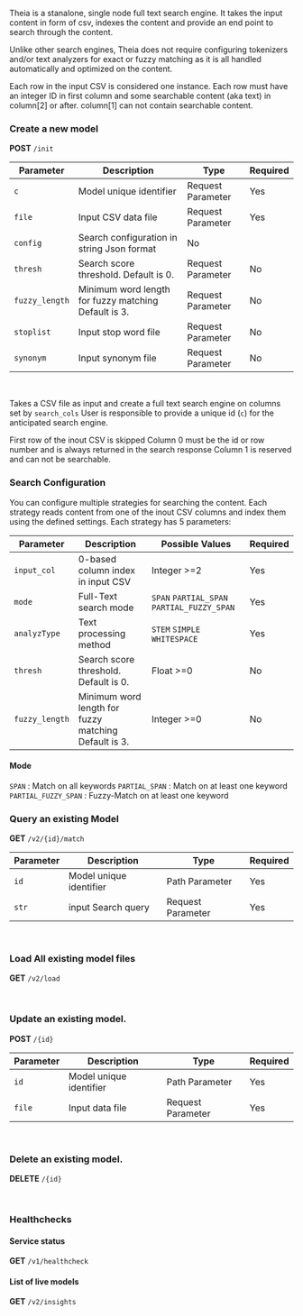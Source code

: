 Theia is a stanalone, single node full text search engine. It takes the input content in form of csv, indexes the content and provide an end point to search through the content.
&nbsp;

Unlike other search engines, Theia does not require configuring tokenizers and/or text analyzers for exact or fuzzy matching as it is all handled automatically and optimized on the content.
&nbsp;

Each row in the input CSV is considered one instance. Each row must have an integer ID in first column and some searchable content (aka text) in column[2] or after. column[1] can not contain searchable content.

### Create a new model
**POST** `/init`

| Parameter | Description | Type |Required |
| --------- | ---- | -------- | ---------|
|`c` | Model unique identifier | Request Parameter| Yes|
|`file` | Input CSV data file | Request Parameter |Yes|
|`config` | Search configuration in string Json format |No|
|`thresh` | Search score threshold. Default is 0. | Request Parameter|No|
|`fuzzy_length` | Minimum word length for fuzzy matching Default is 3.| Request Parameter |No|
|`stoplist` | Input stop word file | Request Parameter |No|
|`synonym` | Input synonym file | Request Parameter |No|

&nbsp;
&nbsp;

Takes a CSV file as input and create a full text search engine on columns set by `search_cols`
User is responsible to provide a unique id (`c`) for the anticipated search engine.
&nbsp;

First row of the inout CSV is skipped
Column 0 must be the id or row number and is always returned in the search response
Column 1 is reserved and can not be searchable.

### Search Configuration ###

You can configure multiple strategies for searching the content. Each strategy reads content from one of the inout CSV columns and index them using
the defined settings. Each strategy has 5 parameters:


| Parameter | Description | Possible Values |Required |
| --------- | ---- | -------- | ---------|
|`input_col` | 0-based column index in input CSV | Integer >=2| Yes|
|`mode` | Full-Text search mode| `SPAN` `PARTIAL_SPAN` `PARTIAL_FUZZY_SPAN` | Yes|
|`analyzType` | Text processing method| `STEM` `SIMPLE` `WHITESPACE` | Yes|
|`thresh` | Search score threshold. Default is 0. | Float >=0|No|
|`fuzzy_length` | Minimum word length for fuzzy matching Default is 3.| Integer >=0 |No|


#### Mode ####

`SPAN` : Match on all keywords
`PARTIAL_SPAN` : Match on at least one keyword
`PARTIAL_FUZZY_SPAN` : Fuzzy-Match on at least one keyword


### Query an existing Model

**GET** `/v2/{id}/match`

| Parameter | Description | Type |Required |
| --------- | ---- | -------- | ---------|
|`id` | Model unique identifier | Path Parameter| Yes|
|`str` | input Search query| Request Parameter | Yes|

&nbsp;
&nbsp;


### Load All existing model files
**GET** `/v2/load`

&nbsp;
&nbsp;

### Update an existing model.

**POST** `/{id}`

| Parameter | Description | Type |Required |
| --------- | ---- | -------- | ---------|
|`id` | Model unique identifier | Path Parameter| Yes|
|`file` | Input data file | Request Parameter |Yes|

&nbsp;
&nbsp;

### Delete an existing model.

**DELETE** `/{id}`

&nbsp;
&nbsp;

### Healthchecks

#### Service status
**GET** `/v1/healthcheck`

#### List of live models
**GET** `/v2/insights`




